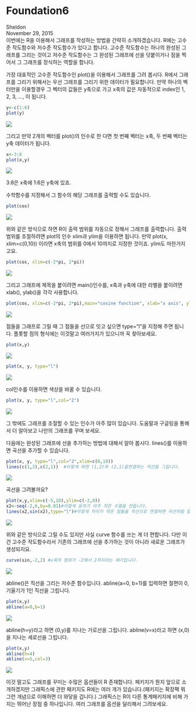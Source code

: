 # Foundation6
Sheldon  
November 29, 2015  
이번에는 R을 이용해서 그래프를 작성하는 방법을 간략히 소개하겠습니다. R에는 고수준 작도함수와 저수준 작도함수가 있다고 합니다. 고수준 작도함수는 하나의 완성된 그래프를 그리는 것이고 저수준 작도함수는 그 완성된 그래프에 선을 덧붙이거나 점을 찍어서 그 그래프를 장식하는 역할을 합니다.

가장 대표적인 고수준 작도함수인 plot()을 이용해서 그래프를 그려 봅시다. R에서 그래프를 그리기 위해서는 우선 그래프를 그리기 위한 데이터가 필요합니다. 만약 하나의 벡터만을 이용할경우 그 벡터의 값들은 y축으로 가고 x축의 값은 자동적으로 index인 1, 2, 3, …, 이 됩니다.

```r
y<-c(1:6)
plot(y)
```

![](Foundation_6_files/figure-html/unnamed-chunk-1-1.png) 

그리고 만약 2개의 벡터를 plot()의 인수로 한 다면 첫 번째 벡터는 x축, 두 번째 벡터는 y축 데이터가 됩니다.


```r
x<-3:8
plot(x,y)
```

![](Foundation_6_files/figure-html/unnamed-chunk-2-1.png) 

3:8은 x축에 1:6은 y축에 있죠.

수학함수를 지정해서 그 함수의 해당 그래프를 출력할 수도 있습니다.


```r
plot(cos)
```

![](Foundation_6_files/figure-html/unnamed-chunk-3-1.png) 

위와 같은 방식으로 하면 R이 출력 범위를 자동으로 정해서 그래프를 출력합니다. 출력 범위를 조절하려면 plot의 인수 xlim과 ylim을 이용하면 됩니다. 만약 plot(x, xlim=c(0,10)) 이라면 x축의 범위를 0에서 10까지로 지정한 것이죠. ylim도 마찬가지고요.


```r
plot(cos, xlim=c(-2*pi, 2*pi))
```

![](Foundation_6_files/figure-html/unnamed-chunk-4-1.png) 

그리고 그래프에 제목을 붙이려면 main()인수를, x축과 y축에 대한 라벨을 붙이려면 xlab(), ylab()을 각각 사용합니다.


```r
plot(cos, xlim=c(-2*pi, 2*pi),main="cosine function", xlab="x axis", ylab="y axis")
```

![](Foundation_6_files/figure-html/unnamed-chunk-5-1.png) 

점들을 그래프로 그릴 때 그 점들을 선으로 잇고 싶으면 type=“l”을 지정해 주면 됩니다. 플롯할 점의 형식에는 이것말고 여러가지가 있으니까 꼭 찾아보세요.


```r
plot(x,y)
```

![](Foundation_6_files/figure-html/unnamed-chunk-6-1.png) 

```r
plot(x, y, type="l")
```

![](Foundation_6_files/figure-html/unnamed-chunk-6-2.png) 

col인수를 이용하면 색상을 바꿀 수 있습니다.


```r
plot(x, y, type="l",col="2")
```

![](Foundation_6_files/figure-html/unnamed-chunk-7-1.png) 

그 밖에도 그래프를 조절할 수 있는 인수가 아주 많이 있습니다. 도움말과 구글링을 통해서 더 알아보고 나만의 그래프를 꾸며 보세요.

다음에는 완성된 그래프에 선을 추가하는 방법에 대해서 알아 봅시다. lines()를 이용하면 곡선을 추가할 수 있습니다.


```r
plot(x, y, type="l",col="2",xlim=c(0,10))
lines(c(1,2),c(2,1))  #이렇게 하면 (1,2)와 (2,1)을연결하는 직선을 그립니다.
```

![](Foundation_6_files/figure-html/unnamed-chunk-8-1.png) 

곡선을 그려볼까요?


```r
plot(x,y,xlim=c(-5,10),ylim=c(-2,8))
x2<-seq(-2,6,by=0.01)#이렇게 등차가 아주 작은 수열을 만듭니다.
lines(x2,sin(x2),type="l")#이렇게 차이가 작은 점들을 직선으로 연결하면 곡선처럼 됩니다. 
```

![](Foundation_6_files/figure-html/unnamed-chunk-9-1.png) 

위와 같은 방식으로 그릴 수도 있지만 사실 curve 함수를 쓰는 게 더 편합니다. 다만 이건 고수준 작도함수라서 기존의 그래프에 선을 추가하는 것이 아니라 새로운 그래프가 생성되지요.


```r
curve(sin,-2,2) #x축의 범위가 -2에서 2까지라는 얘기입니다.
```

![](Foundation_6_files/figure-html/unnamed-chunk-10-1.png) 

abline()은 직선을 그리는 저수준 함수입니다. abline(a=0, b=1)를 입력하면 절편이 0, 기울기가 1인 직선을 그립니다.


```r
plot(x,y)
abline(a=0,b=1)
```

![](Foundation_6_files/figure-html/unnamed-chunk-11-1.png) 

abline(h=y)라고 하면 (0,y)를 지나는 가로선을 그립니다. abline(v=x)라고 하면 (x,0)을 지나는 세로선을 그립니다.


```r
plot(x,y)
abline(h=4)
abline(v=5,col=3)
```

![](Foundation_6_files/figure-html/unnamed-chunk-12-1.png) 

이것 말고도 그래프를 꾸미는 수많은 옵션들이 R 존재합니다. 패키지가 뭔지 앞으로 소개하겠지만 그래픽스에 관한 패키지도 R에는 여러 개가 있습니다.(패키지는 확장팩 뭐 그런 개념으로 이해하면 더 와닿을 겁니다.) 그래픽스는 R이 다른 통계패키지에 비해 가지는 뛰어난 장점 중 하나입니다. 여러 그래프를 옵션을 달리해서 그려보세요.
